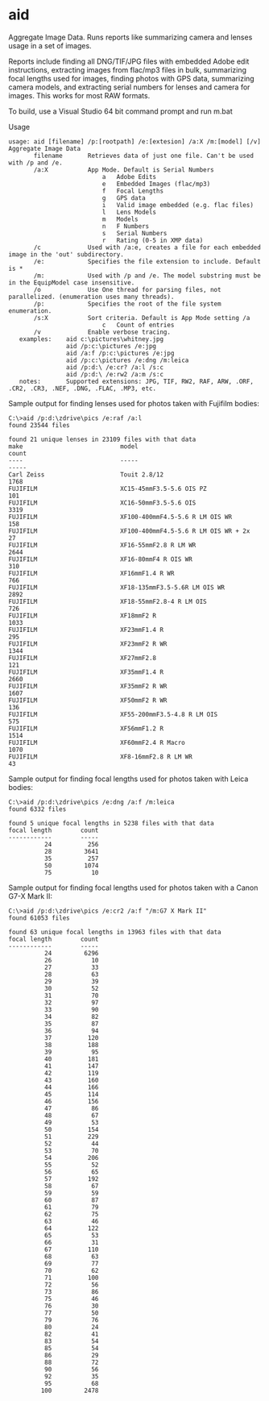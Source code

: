 # aid
Aggregate Image Data. Runs reports like summarizing camera and lenses usage in a set of images.

Reports include finding all DNG/TIF/JPG files with embedded Adobe edit instructions, extracting
images from flac/mp3 files in bulk, summarizing focal lengths used for images, finding photos
with GPS data, summarizing camera models, and extracting serial numbers for lenses and camera
for images. This works for most RAW formats.

To build, use a Visual Studio 64 bit command prompt and run m.bat

Usage

    usage: aid [filename] /p:[rootpath] /e:[extesion] /a:X /m:[model] [/v]
    Aggregate Image Data
           filename       Retrieves data of just one file. Can't be used with /p and /e.
           /a:X           App Mode. Default is Serial Numbers
                              a   Adobe Edits
                              e   Embedded Images (flac/mp3)
                              f   Focal Lengths
                              g   GPS data
                              i   Valid image embedded (e.g. flac files)
                              l   Lens Models
                              m   Models
                              n   F Numbers
                              s   Serial Numbers
                              r   Rating (0-5 in XMP data)
           /c             Used with /a:e, creates a file for each embedded image in the 'out' subdirectory.
           /e:            Specifies the file extension to include. Default is *
           /m:            Used with /p and /e. The model substring must be in the EquipModel case insensitive.
           /o             Use One thread for parsing files, not parallelized. (enumeration uses many threads).
           /p:            Specifies the root of the file system enumeration.
           /s:X           Sort criteria. Default is App Mode setting /a
                              c   Count of entries
           /v             Enable verbose tracing.
       examples:    aid c:\pictures\whitney.jpg
                    aid /p:c:\pictures /e:jpg
                    aid /a:f /p:c:\pictures /e:jpg
                    aid /p:c:\pictures /e:dng /m:leica
                    aid /p:d:\ /e:cr? /a:l /s:c
                    aid /p:d:\ /e:rw2 /a:m /s:c
       notes:       Supported extensions: JPG, TIF, RW2, RAF, ARW, .ORF, .CR2, .CR3, .NEF, .DNG, .FLAC, .MP3, etc.

Sample output for finding lenses used for photos taken with Fujifilm bodies:

    C:\>aid /p:d:\zdrive\pics /e:raf /a:l
    found 23544 files

    found 21 unique lenses in 23109 files with that data
    make                           model                                            count
    ----                           -----                                            -----
    Carl Zeiss                     Touit 2.8/12                                     1768
    FUJIFILM                       XC15-45mmF3.5-5.6 OIS PZ                         101
    FUJIFILM                       XC16-50mmF3.5-5.6 OIS                            3319
    FUJIFILM                       XF100-400mmF4.5-5.6 R LM OIS WR                  158
    FUJIFILM                       XF100-400mmF4.5-5.6 R LM OIS WR + 2x             27
    FUJIFILM                       XF16-55mmF2.8 R LM WR                            2644
    FUJIFILM                       XF16-80mmF4 R OIS WR                             310
    FUJIFILM                       XF16mmF1.4 R WR                                  766
    FUJIFILM                       XF18-135mmF3.5-5.6R LM OIS WR                    2892
    FUJIFILM                       XF18-55mmF2.8-4 R LM OIS                         726
    FUJIFILM                       XF18mmF2 R                                       1033
    FUJIFILM                       XF23mmF1.4 R                                     295
    FUJIFILM                       XF23mmF2 R WR                                    1344
    FUJIFILM                       XF27mmF2.8                                       121
    FUJIFILM                       XF35mmF1.4 R                                     2660
    FUJIFILM                       XF35mmF2 R WR                                    1607
    FUJIFILM                       XF50mmF2 R WR                                    136
    FUJIFILM                       XF55-200mmF3.5-4.8 R LM OIS                      575
    FUJIFILM                       XF56mmF1.2 R                                     1514
    FUJIFILM                       XF60mmF2.4 R Macro                               1070
    FUJIFILM                       XF8-16mmF2.8 R LM WR                             43

Sample output for finding focal lengths used for photos taken with Leica bodies:

    C:\>aid /p:d:\zdrive\pics /e:dng /a:f /m:leica
    found 6332 files

    found 5 unique focal lengths in 5238 files with that data
    focal length        count
    ------------        -----
              24          256
              28         3641
              35          257
              50         1074
              75           10
              
Sample output for finding focal lengths used for photos taken with a Canon G7-X Mark II:

    C:\>aid /p:d:\zdrive\pics /e:cr2 /a:f "/m:G7 X Mark II"
    found 61053 files

    found 63 unique focal lengths in 13963 files with that data
    focal length        count
    ------------        -----
              24         6296
              26           10
              27           33
              28           63
              29           39
              30           52
              31           70
              32           97
              33           90
              34           82
              35           87
              36           94
              37          120
              38          188
              39           95
              40          181
              41          147
              42          119
              43          160
              44          166
              45          114
              46          156
              47           86
              48           67
              49           53
              50          154
              51          229
              52           44
              53           70
              54          206
              55           52
              56           65
              57          192
              58           67
              59           59
              60           87
              61           79
              62           75
              63           46
              64          122
              65           53
              66           31
              67          110
              68           63
              69           77
              70           62
              71          100
              72           56
              73           86
              75           46
              76           30
              77           50
              79           76
              80           24
              82           41
              83           54
              85           54
              86           29
              88           72
              90           56
              92           35
              95           68
             100         2478
             
         
